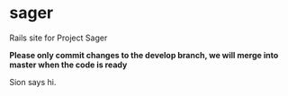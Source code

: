 sager
=====

Rails site for Project Sager

**Please only commit changes to the develop branch, we will merge into master when the code is ready**

Sion says hi.
